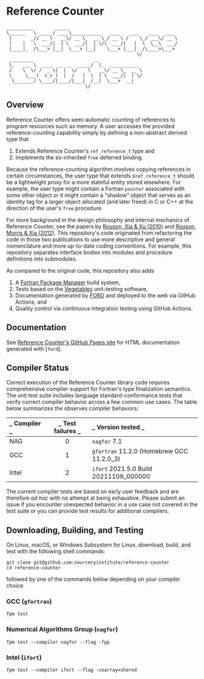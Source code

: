 Reference Counter 
=================

```
__________        _____                                          
\______   \ _____/ ____\___________   ____   ____   ____  ____   
 |       _// __ \   __\/ __ \_  __ \_/ __ \ /    \_/ ___\/ __ \  
 |    |   \  ___/|  | \  ___/|  | \/\  ___/|   |  \  \__\  ___/  
 |____|_  /\___> |__|  \___> |__|    \___> |___|  /\____>\___>
                                                \/            
 _________                      __
 \_   ___ \  ____  __ __  _____/  |_  ___________
 /    \  \/ /  _ \|  |  \/    \   __\/ __ \_  __ \
 \     \___(  <_> )  |  /   |  \  | \  ___/|  | \/
  \_______/ \____/|____/|___|  /__|  \___>  __|
                             \/            
```

Overview
--------
Reference Counter offers semi-automatic counting of references to program resources
such as memory.  A user accesses the provided reference-counting capability simply
by defining a non-abstract derived type that 

1. Extends Reference Counter's `ref_reference_t` type and
2. Implements the so-inherited `free` deferred binding.

Because the reference-counting algorithm involves copying references in certain
circumstances, the user type that extends s`ref_reference_t` should be a lightweight
proxy for a more stateful entity stored elsewhere.  For example, the user type might 
contain a Fortran `pointer` associated with some other object or it might contain
a "shadow" object that serves as an identity tag for a larger object allocated 
(and later freed) in C or C++ at the direction of the user's `free` procedure.

For more background in the design philosophy and internal mechanics of Reference
Counter, see the papers by [Rouson, Xia & Xu (2010)] and [Rouson, Morris & Xia (2012)].
This repository's code originated from refactoring the code in those two publications
to use more descriptive and general nomenclature and more up-to-date coding conventions.
For example, this repository separates interface bodies into modules and procedure
definitions into submodules.

As compared to the original code, this repository also adds
1. A [Fortran Package Manager] build system,
2. Tests based on the [Vegetables] unit-testing software,
3. Documentation generated by [FORD] and deployed to the web via GitHub Actions, and
4. Quality control via continuous integration testing using GitHub Actions.

Documentation
-------------
See [Reference Counter's GitHub Pages site] for HTML documentation generated with [`ford`].

Compiler Status
---------------
Correct execution of the Reference Counter library code requires comprehensive
compiler support for Fortran's type finalization semantics.  The unit test suite
includes language standard-conformance tests that verify correct compiler behavior
across a few common use cases.  The table below summarizes the observes compiler
behaviors:

| _ Compiler _ | _ Test failures _ | _ Version tested _                        |
| :---         |       :---:       | :---                                      |
| NAG          |         0         | `nagfor` 7.1                              |
| GCC          |         1         | `gfortran` 11.2.0 (Homebrew GCC 11.2.0\_3)|
| Intel        |         2         | `ifort` 2021.5.0 Build 20211109\_000000   |

The current compiler tests are based on early user feedback and are therefore 
_ad hoc_ with no attempt at being exhaustive.  Please submit an issue if you
encounter unexpected behavior in a use case not covered in the test suite or
you can provide test results for additional compilers.

Downloading, Building, and Testing
----------------------------------
On Linux, macOS, or Windows Subsystem for Linux, download, build, and test with
the following shell commands:
```
git clone git@github.com:sourceryinstitute/reference-counter
cd reference-counter
```
followed by one of the commands below depending on your compiler choice.

### GCC (`gfortran`)
```
fpm test
```

### Numerical Algorithms Group (`nagfor`)
```
fpm test --compiler nagfor --flag -fpp
```

### Intel (`ifort`)
```
fpm test --compiler ifort --flag -coarray=shared
```

[Rouson, Xia & Xu (2010)]: https://doi.org/10.1016/j.procs.2010.04.166
[Rouson, Morris & Xia (2012)]: https://doi.org/10.1109/MCSE.2012.33
[Fortran Package Manager]: https://github.com/fortran-lang/fpm
[Vegetables]: https://gitlab.com/everythingfunctional/vegetables
[FORD]: https://github.com/Fortran-FOSS-Programmers/ford
[Reference Counter's GitHub Pages site]: https://sourceryinstitute.github.io/reference-counter

